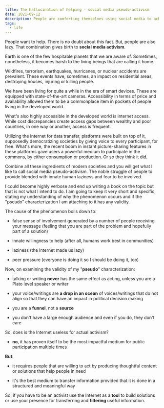 ```yaml
---
title: The hallucination of helping - social media pseudo-activism
date: 2021-09-12
description: People are comforting themselves using social media to achieve what they think is "online activism". They're just being stupid and naive.
tags:
  - life
---
```


People want to help. There is no doubt about this fact. But, people are also lazy. That combination gives birth to **social media activism**. 

Earth is one of the few hospitable planets that we are aware of. Sometimes, nonetheless, it becomes harsh to the living beings that are calling it home. 

Wildfires, terrorism, earthquakes, hurricanes, or nuclear accidents are prevalent. These events have, sometimes, an impact on residential areas, destroying houses, injuring or killing people. 

We have been living for quite a while in the era of smart devices. These are equipped with state-of-the-art cameras. Accessibility in terms of price and availability allowed them to be a commonplace item in pockets of people living in the developed world. 

What's also highly accessible in the developed world is internet access. While cost discrepancies create access gaps between wealthy and poor countries, in one way or another, access is frequent. 

Utilizing the internet for data transfer, platforms were built on top of it, supposedly democratizing societies by giving voice to every participant, for free. What's more, the recent boom in instant picture-sharing features in these platforms gave users a powerful medium to participate in the commons, by either consumption or production. Or so they think it did.

Combine all these ingredients of modern societies and you will get what I like to call social media pseudo-activism. The noble struggle of people to provide blended with innate human laziness and fear to be involved. 

I could become highly verbose and end up writing a book on the topic but that is not what I intend to do. I am going to keep it very short and specific, stating my understanding of why the phenomenon occurs and if the "pseudo" characterization I am attaching to it has any validity.

The cause of the phenomenon boils down to:

- false sense of involvement generated by a number of people receiving your message (feeling that you are part of the problem and hopefully part of a solution)

- innate willingness to help (after all, humans work best in communities)

- laziness (the Internet made us lazy)

- peer pressure (everyone is doing it so I should be doing it, too)

Now, on examining the validity of my "**pseudo**" characterization:

- talking or writing **never** has the same effect as acting, unless you are a Plato level speaker or writer

- your voice/writings are **a drop in an ocean** of voices/writings that do not align so that they can have an impact in political decision making

- you are a **funnel**, not a **source**

- you don't have a large enough audience and even if you do, they don't care

So, does is the Internet useless for actual activism? 

- **no**, it has proven itself to be the most impactful medium for public participation multiple times

**But**:

- it requires people that are willing to act by producing thoughtful content or solutions that help people in need

- it's the best medium to transfer information provided that it is done in a structured and meaningful way

So, if you have to be an activist use the Internet as a **tool** to build solutions or use your presence for transferring and **filtering** useful information.

